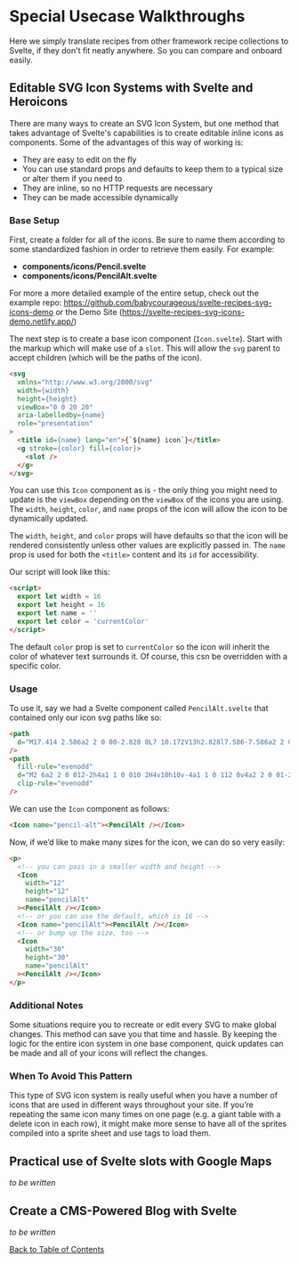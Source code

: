 # Special Usecase Walkthroughs

Here we simply translate recipes from other framework recipe collections to Svelte, if they don't fit neatly anywhere. So you can compare and onboard easily.

## Editable SVG Icon Systems with Svelte and Heroicons

There are many ways to create an SVG Icon System, but one method that takes advantage of Svelte's capabilities is to create editable inline icons as components. Some of the advantages of this way of working is:

- They are easy to edit on the fly
- You can use standard props and defaults to keep them to a typical size or alter them if you need to
- They are inline, so no HTTP requests are necessary
- They can be made accessible dynamically

### Base Setup

First, create a folder for all of the icons. Be sure to name them according to some standardized fashion in order to retrieve them easily. For example:

- **components/icons/Pencil.svelte**
- **components/icons/PencilAlt.svelte**

For more a more detailed example of the entire setup, check out the example repo: https://github.com/babycourageous/svelte-recipes-svg-icons-demo or the Demo Site (https://svelte-recipes-svg-icons-demo.netlify.app/)

The next step is to create a base icon component (`Icon.svelte`). Start with the markup which will make use of a `slot`. This will allow the `svg` parent to accept children (which will be the paths of the icon).

```html
<svg
  xmlns="http://www.w3.org/2000/svg"
  width={width}
  height={height}
  viewBox="0 0 20 20"
  aria-labelledby={name}
  role="presentation"
>
  <title id={name} lang="en">{`${name} icon`}</title>
  <g stroke={color} fill={color}>
    <slot />
  </g>
</svg>
```

You can use this `Icon` component as is - the only thing you might need to update is the `viewBox` depending on the `viewBox` of the icons you are using. The `width`, `height`, `color`, and `name` props of the icon will allow the icon to be dynamically updated.

The `width`, `height`, and `color` props will have defaults so that the icon will be rendered consistently unless other values are explicitly passed in. The `name` prop is used for both the `<title>` content and its `id` for accessibility.

Our script will look like this:

```html
<script>
  export let width = 16
  export let height = 16
  export let name = ''
  export let color = 'currentColor'
</script>
```

The default `color` prop is set to `currentColor` so the icon will inherit the color of whatever text surrounds it. Of course, this csn be overridden with a specific color.

### Usage

To use it, say we had a Svelte component called `PencilAlt.svelte` that contained only our icon svg paths like so:

```html
<path
  d="M17.414 2.586a2 2 0 00-2.828 0L7 10.172V13h2.828l7.586-7.586a2 2 0 000-2.828z"
/>
<path
  fill-rule="evenodd"
  d="M2 6a2 2 0 012-2h4a1 1 0 010 2H4v10h10v-4a1 1 0 112 0v4a2 2 0 01-2 2H4a2 2 0 01-2-2V6z"
  clip-rule="evenodd"
/>
```

We can use the `Icon` component as follows:

```html
<Icon name="pencil-alt"><PencilAlt /></Icon>
```

Now, if we’d like to make many sizes for the icon, we can do so very easily:

```html
<p>
  <!-- you can pass in a smaller width and height -->
  <Icon
    width="12"
    height="12"
    name="pencilAlt"
  ><PencilAlt /></Icon>
  <!-- or you can use the default, which is 16 -->
  <Icon name="pencilAlt"><PencilAlt /></Icon>
  <!-- or bump up the size, too -->
  <Icon
    width="30"
    height="30"
    name="pencilAlt"
  ><PencilAlt /></Icon>
</p>
```

### Additional Notes

Some situations require you to recreate or edit every SVG to make global changes. This method can save you that time and hassle. By keeping the logic for the entire icon system in one base component, quick updates can be made and all of your icons will reflect the changes.

### When To Avoid This Pattern

This type of SVG icon system is really useful when you have a number of icons that are used in different ways throughout your site. If you’re repeating the same icon many times on one page (e.g. a giant table with a delete icon in each row), it might make more sense to have all of the sprites compiled into a sprite sheet and use <use> tags to load them.

## Practical use of Svelte slots with Google Maps

_to be written_

## Create a CMS-Powered Blog with Svelte

_to be written_

[Back to Table of Contents](https://github.com/svelte-society/recipes-mvp#table-of-contents)
